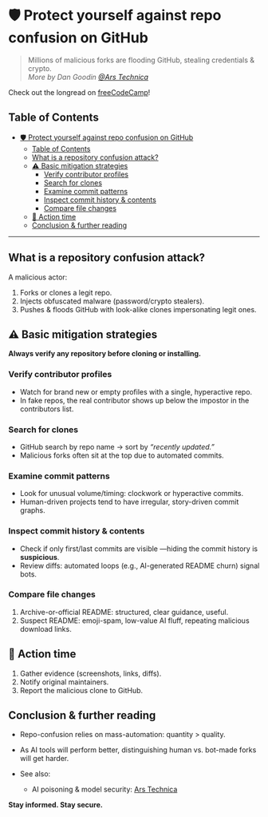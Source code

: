 # 🛡️ Protect yourself against repo confusion on GitHub

> Millions of malicious forks are flooding GitHub, stealing credentials & crypto.  
> *More by Dan Goodin [@Ars Technica](https://arstechnica.com/security/2024/02/github-besieged-by-millions-of-malicious-repositories-in-ongoing-attack)*

Check out the longread on [freeCodeCamp](https://www.freecodecamp.org/news/protect-github-repos-from-malicious-clones/)!

## Table of Contents

- [🛡️ Protect yourself against repo confusion on GitHub](#️-protect-yourself-against-repo-confusion-on-github)
  - [Table of Contents](#table-of-contents)
  - [What is a repository confusion attack?](#what-is-a-repository-confusion-attack)
  - [⚠ Basic mitigation strategies](#-basic-mitigation-strategies)
    - [Verify contributor profiles](#verify-contributor-profiles)
    - [Search for clones](#search-for-clones)
    - [Examine commit patterns](#examine-commit-patterns)
    - [Inspect commit history \& contents](#inspect-commit-history--contents)
    - [Compare file changes](#compare-file-changes)
  - [💊 Action time](#-action-time)
  - [Conclusion \& further reading](#conclusion--further-reading)

---

## What is a repository confusion attack?

A malicious actor:

1. Forks or clones a legit repo.
2. Injects obfuscated malware (password/crypto stealers).
3. Pushes & floods GitHub with look-alike clones impersonating legit ones.

## ⚠ Basic mitigation strategies

**Always verify any repository before cloning or installing.**

### Verify contributor profiles

- Watch for brand new or empty profiles with a single, hyperactive repo.
- In fake repos, the real contributor shows up below the impostor in the contributors list.

### Search for clones

- GitHub search by repo name → sort by *“recently updated.”*
- Malicious forks often sit at the top due to automated commits.

### Examine commit patterns

- Look for unusual volume/timing: clockwork or hyperactive commits.
- Human-driven projects tend to have irregular, story-driven commit graphs.

### Inspect commit history & contents

- Check if only first/last commits are visible —hiding the commit history is **suspicious**.
- Review diffs: automated loops (e.g., AI-generated README churn) signal bots.

### Compare file changes

1. Archive-or-official README: structured, clear guidance, useful.
2. Suspect README: emoji-spam, low-value AI fluff, repeating malicious download links.

## 💊 Action time

1. Gather evidence (screenshots, links, diffs).  
2. Notify original maintainers.  
3. Report the malicious clone to GitHub.  

## Conclusion & further reading

- Repo-confusion relies on mass-automation: quantity > quality.  
- As AI tools will perform better, distinguishing human vs. bot-made forks will get harder.

- See also:
  - AI poisoning & model security: [Ars Technica](https://arstechnica.com/information-technology/2024/01/ai-poisoning-could-turn-open-models-into-destructive-sleeper-agents-says-anthropic/)

**Stay informed. Stay secure.**
